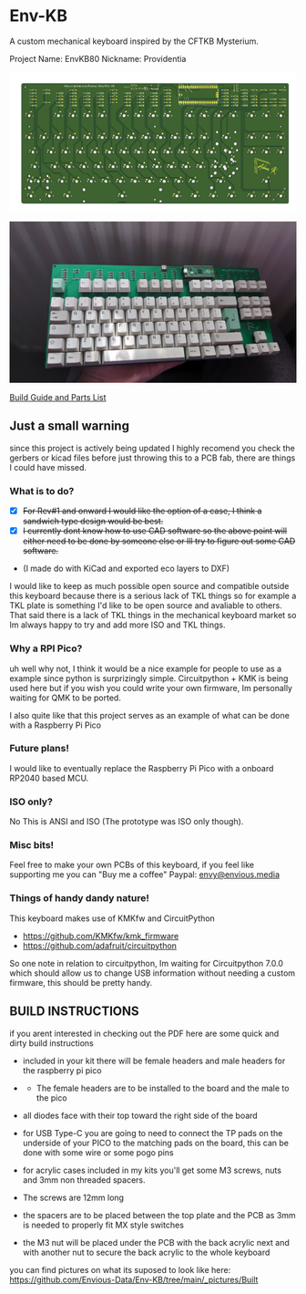 # Env-KB
 A custom mechanical keyboard inspired by the CFTKB Mysterium.
 
 Project Name: EnvKB80
 Nickname: Providentia

![Front](_docs/KBFront.png?raw=true "Front of PCB")

![Rev0 Build](_pictures/PCB3.JPG)

[Build Guide and Parts List](_docs/guide-and-parts.pdf)

## Just a small warning
since this project is actively being updated I highly recomend you check the gerbers or kicad files before just throwing this to a PCB fab, there are things I could have missed.

### What is to do?
- [x] ~~For Rev#1 and onward I would like the option of a case, I think a sandwich type design would be best.~~
- [x] ~~I currently dont know how to use CAD software so the above point will either need to be done by someone else or Ill try to figure out some CAD software.~~
- (I made do with KiCad and exported eco layers to DXF)

I would like to keep as much possible open source and compatible outside this keyboard because there is a serious lack of TKL things so for example a TKL plate is something I'd like to be open source and avaliable to others.
That said there is a lack of TKL things in the mechanical keyboard market so Im always happy to try and add more ISO and TKL things.


### Why a RPI Pico?
uh well why not, I think it would be a nice example for people to use as a example since python is surprizingly simple.
Circuitpython + KMK is being used here but if you wish you could write your own firmware, Im personally waiting for QMK to be ported.

I also quite like that this project serves as an example of what can be done with a Raspberry Pi Pico

### Future plans!
I would like to eventually replace the Raspberry Pi Pico with a onboard RP2040 based MCU.

### ISO only?
No This is ANSI and ISO (The prototype was ISO only though).

### Misc bits!
Feel free to make your own PCBs of this keyboard, if you feel like supporting me you can "Buy me a coffee"
Paypal: envy@envious.media

### Things of handy dandy nature!
This keyboard makes use of KMKfw and CircuitPython
* https://github.com/KMKfw/kmk_firmware
* https://github.com/adafruit/circuitpython

So one note in relation to circuitpython, Im waiting for Circuitpython 7.0.0 which should allow us to change USB information without needing a custom firmware, this should be pretty handy.


## BUILD INSTRUCTIONS
if you arent interested in checking out the PDF here are some quick and dirty build instructions
- included in your kit there will be female headers and male headers for the raspberry pi pico 
- - The female headers are to be installed to the board and the male to the pico
- all diodes face with their top toward the right side of the board

- for USB Type-C you are going to need to connect the TP pads on the underside of your PICO to the matching pads on the board, this can be done with some wire or some pogo pins

- for acrylic cases included in my kits you'll get some M3 screws, nuts and 3mm non threaded spacers.
- The screws are 12mm long
- the spacers are to be placed between the top plate and the PCB as 3mm is needed to properly fit MX style switches
- the M3 nut will be placed under the PCB with the back acrylic next and with another nut to secure the back acrylic to the whole keyboard

you can find pictures on what its suposed to look like here:
https://github.com/Envious-Data/Env-KB/tree/main/_pictures/Built